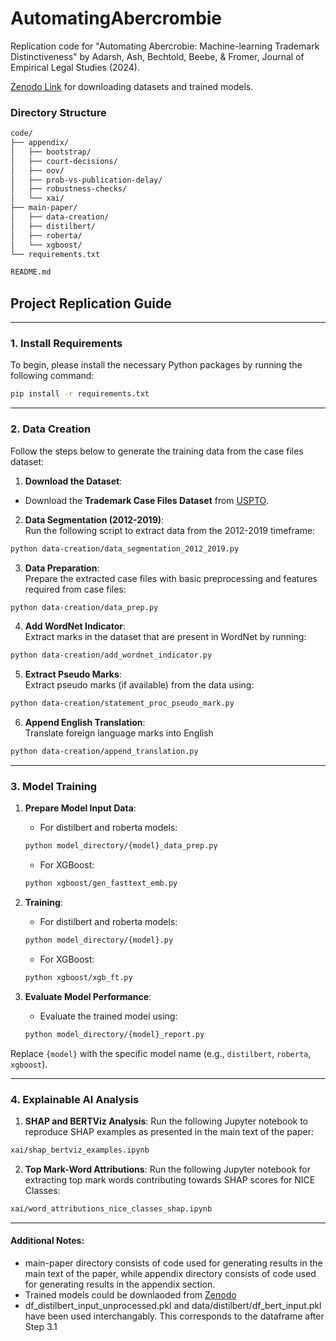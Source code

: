 # AutomatingAbercrombie
Replication code for "Automating Abercrobie: Machine-learning Trademark Distinctiveness" by Adarsh, Ash, Bechtold, Beebe, &amp; Fromer, Journal of Empirical Legal Studies (2024).

[Zenodo Link](https://doi.org/10.5281/zenodo.13846292) for downloading datasets and trained models. 

### Directory Structure 
```bash
code/
├── appendix/
│   ├── bootstrap/
│   ├── court-decisions/
│   ├── oov/
│   ├── prob-vs-publication-delay/
│   ├── robustness-checks/
│   └── xai/
├── main-paper/
│   ├── data-creation/
│   ├── distilbert/
│   ├── roberta/
│   └── xgboost/
└── requirements.txt

README.md
``` 

## Project Replication Guide

--- 

### 1. Install Requirements

To begin, please install the necessary Python packages by running the following command:

```bash
pip install -r requirements.txt
```

---

### 2. Data Creation

Follow the steps below to generate the training data from the case files dataset:

1. **Download the Dataset**: 
- Download the **Trademark Case Files Dataset** from [USPTO](https://www.uspto.gov/ip-policy/economic-research/research-datasets/trademark-case-files-dataset).

2. **Data Segmentation (2012-2019)**:    
Run the following script to extract data from the 2012-2019 timeframe:
```bash
python data-creation/data_segmentation_2012_2019.py
```

3. **Data Preparation**:      
Prepare the extracted case files with basic preprocessing and features required from case files:
```bash
python data-creation/data_prep.py
```

4. **Add WordNet Indicator**:    
Extract marks in the dataset that are present in WordNet by running:
```bash
python data-creation/add_wordnet_indicator.py
```

5. **Extract Pseudo Marks**:     
Extract pseudo marks (if available) from the data using:
```bash
python data-creation/statement_proc_pseudo_mark.py
```

6. **Append English Translation**:    
Translate foreign language marks into English
```bash
python data-creation/append_translation.py
```

---

### 3. Model Training

1. **Prepare Model Input Data**: 
    - For distilbert and roberta models: 
    ```bash
    python model_directory/{model}_data_prep.py
    ```
    - For XGBoost: 
    ```bash
    python xgboost/gen_fasttext_emb.py
    ```

2. **Training**:
    - For distilbert and roberta models: 
    ```bash
    python model_directory/{model}.py
    ```
    - For XGBoost: 
    ```bash
    python xgboost/xgb_ft.py
    ```

3. **Evaluate Model Performance**:
    - Evaluate the trained model using:
    ```bash
    python model_directory/{model}_report.py
    ```

Replace `{model}` with the specific model name (e.g., `distilbert`, `roberta`, `xgboost`).

---

### 4. Explainable AI Analysis

1. **SHAP and BERTViz Analysis**:
Run the following Jupyter notebook to reproduce SHAP examples as presented in the main text of the paper:
```bash
xai/shap_bertviz_examples.ipynb
```

2. **Top Mark-Word Attributions**:
Run the following Jupyter notebook for extracting top mark words contributing towards SHAP scores for NICE Classes:
```bash
xai/word_attributions_nice_classes_shap.ipynb
```

---

#### Additional Notes:
- main-paper directory consists of code used for generating results in the main text of the paper, while appendix directory consists of code used for generating results in the appendix section. 
- Trained models could be downlaoded from [Zenodo](https://doi.org/10.5281/zenodo.13846292)
- df_distilbert_input_unprocessed.pkl and data/distilbert/df_bert_input.pkl have been used interchangably. This corresponds to the dataframe after Step 3.1 
